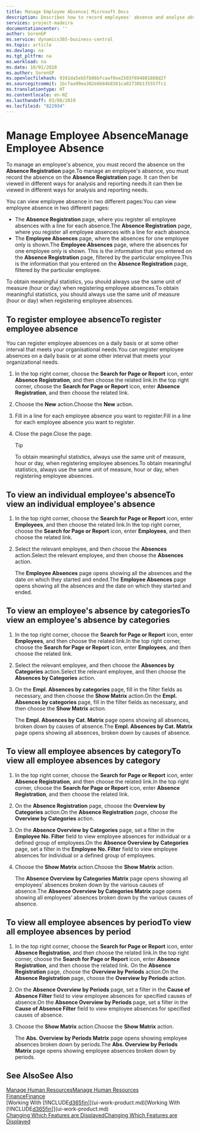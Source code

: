 ```yaml
---
title: Manage Employee Absence| Microsoft Docs
description: Describes how to record employees' absence and analyse absence statistics.
services: project-madeira
documentationcenter: ''
author: SorenGP
ms.service: dynamics365-business-central
ms.topic: article
ms.devlang: na
ms.tgt_pltfrm: na
ms.workload: na
ms.date: 10/01/2018
ms.author: SorenGP
ms.openlocfilehash: 9391da5eb5fb06bfcaaf8ee2503f694801888d2f
ms.sourcegitcommit: 1bcfaa99ea302e6b84b8361ca02730b135557fc1
ms.translationtype: HT
ms.contentlocale: en-NZ
ms.lasthandoff: 03/08/2019
ms.locfileid: "822934"
---
```

# <a name="manage-employee-absence"></a><span data-ttu-id="b797b-103">Manage Employee Absence</span><span class="sxs-lookup"><span data-stu-id="b797b-103">Manage Employee Absence</span></span>
<span data-ttu-id="b797b-104">To manage an employee's absence, you must record the absence on the **Absence Registration** page.</span><span class="sxs-lookup"><span data-stu-id="b797b-104">To manage an employee's absence, you must record the absence on the **Absence Registration** page.</span></span> <span data-ttu-id="b797b-105">It can then be viewed in different ways for analysis and reporting needs.</span><span class="sxs-lookup"><span data-stu-id="b797b-105">It can then be viewed in different ways for analysis and reporting needs.</span></span>

<span data-ttu-id="b797b-106">You can view employee absence in two different pages:</span><span class="sxs-lookup"><span data-stu-id="b797b-106">You can view employee absence in two different pages:</span></span>

* <span data-ttu-id="b797b-107">The **Absence Registration** page, where you register all employee absences with a line for each absence.</span><span class="sxs-lookup"><span data-stu-id="b797b-107">The **Absence Registration** page, where you register all employee absences with a line for each absence.</span></span>
* <span data-ttu-id="b797b-108">The **Employee Absences** page, where the absences for one employee only is shown.</span><span class="sxs-lookup"><span data-stu-id="b797b-108">The **Employee Absences** page, where the absences for one employee only is shown.</span></span> <span data-ttu-id="b797b-109">This is the information that you entered on the **Absence Registration** page, filtered by the particular employee.</span><span class="sxs-lookup"><span data-stu-id="b797b-109">This is the information that you entered on the **Absence Registration** page, filtered by the particular employee.</span></span>

<span data-ttu-id="b797b-110">To obtain meaningful statistics, you should always use the same unit of measure (hour or day) when registering employee absences.</span><span class="sxs-lookup"><span data-stu-id="b797b-110">To obtain meaningful statistics, you should always use the same unit of measure (hour or day) when registering employee absences.</span></span>

## <a name="to-register-employee-absence"></a><span data-ttu-id="b797b-111">To register employee absence</span><span class="sxs-lookup"><span data-stu-id="b797b-111">To register employee absence</span></span>
<span data-ttu-id="b797b-112">You can register employee absences on a daily basis or at some other interval that meets your organisational needs.</span><span class="sxs-lookup"><span data-stu-id="b797b-112">You can register employee absences on a daily basis or at some other interval that meets your organizational needs.</span></span>

1. <span data-ttu-id="b797b-113">In the top right corner, choose the **Search for Page or Report** icon, enter **Absence Registration**, and then choose the related link.</span><span class="sxs-lookup"><span data-stu-id="b797b-113">In the top right corner, choose the **Search for Page or Report** icon, enter **Absence Registration**, and then choose the related link.</span></span>
2. <span data-ttu-id="b797b-114">Choose the **New** action.</span><span class="sxs-lookup"><span data-stu-id="b797b-114">Choose the **New** action.</span></span>
3. <span data-ttu-id="b797b-115">Fill in a line for each employee absence you want to register.</span><span class="sxs-lookup"><span data-stu-id="b797b-115">Fill in a line for each employee absence you want to register.</span></span>
4. <span data-ttu-id="b797b-116">Close the page.</span><span class="sxs-lookup"><span data-stu-id="b797b-116">Close the page.</span></span>

    > [!Tip]
    > <span data-ttu-id="b797b-117">To obtain meaningful statistics, always use the same unit of measure, hour or day, when registering employee absences.</span><span class="sxs-lookup"><span data-stu-id="b797b-117">To obtain meaningful statistics, always use the same unit of measure, hour or day, when registering employee absences.</span></span>

## <a name="to-view-an-individual-employees-absence"></a><span data-ttu-id="b797b-118">To view an individual employee's absence</span><span class="sxs-lookup"><span data-stu-id="b797b-118">To view an individual employee's absence</span></span>
1. <span data-ttu-id="b797b-119">In the top right corner, choose the **Search for Page or Report** icon, enter **Employees**, and then choose the related link.</span><span class="sxs-lookup"><span data-stu-id="b797b-119">In the top right corner, choose the **Search for Page or Report** icon, enter **Employees**, and then choose the related link.</span></span>
2. <span data-ttu-id="b797b-120">Select the relevant employee, and then choose the **Absences** action.</span><span class="sxs-lookup"><span data-stu-id="b797b-120">Select the relevant employee, and then choose the **Absences** action.</span></span>

    <span data-ttu-id="b797b-121">The **Employee Absences** page opens showing all the absences and the date on which they started and ended.</span><span class="sxs-lookup"><span data-stu-id="b797b-121">The **Employee Absences** page opens showing all the absences and the date on which they started and ended.</span></span>

## <a name="to-view-an-employees-absence-by-categories"></a><span data-ttu-id="b797b-122">To view an employee's absence by categories</span><span class="sxs-lookup"><span data-stu-id="b797b-122">To view an employee's absence by categories</span></span>
1. <span data-ttu-id="b797b-123">In the top right corner, choose the **Search for Page or Report** icon, enter **Employees**, and then choose the related link.</span><span class="sxs-lookup"><span data-stu-id="b797b-123">In the top right corner, choose the **Search for Page or Report** icon, enter **Employees**, and then choose the related link.</span></span>
2. <span data-ttu-id="b797b-124">Select the relevant employee, and then choose the **Absences by Categories** action.</span><span class="sxs-lookup"><span data-stu-id="b797b-124">Select the relevant employee, and then choose the **Absences by Categories** action.</span></span>
3. <span data-ttu-id="b797b-125">On the **Empl. Absences by categories** page, fill in the filter fields as necessary, and then choose the **Show Matrix** action.</span><span class="sxs-lookup"><span data-stu-id="b797b-125">On the **Empl. Absences by categories** page, fill in the filter fields as necessary, and then choose the **Show Matrix** action.</span></span>

    <span data-ttu-id="b797b-126">The **Empl. Absences by Cat. Matrix** page opens showing all absences, broken down by causes of absence.</span><span class="sxs-lookup"><span data-stu-id="b797b-126">The **Empl. Absences by Cat. Matrix** page opens showing all absences, broken down by causes of absence.</span></span>

## <a name="to-view-all-employee-absences-by-category"></a><span data-ttu-id="b797b-127">To view all employee absences by category</span><span class="sxs-lookup"><span data-stu-id="b797b-127">To view all employee absences by category</span></span>
1. <span data-ttu-id="b797b-128">In the top right corner, choose the **Search for Page or Report** icon, enter **Absence Registration**, and then choose the related link.</span><span class="sxs-lookup"><span data-stu-id="b797b-128">In the top right corner, choose the **Search for Page or Report** icon, enter **Absence Registration**, and then choose the related link.</span></span>
2. <span data-ttu-id="b797b-129">On the **Absence Registration** page, choose the **Overview by Categories** action.</span><span class="sxs-lookup"><span data-stu-id="b797b-129">On the **Absence Registration** page, choose the **Overview by Categories** action.</span></span>
3. <span data-ttu-id="b797b-130">On the **Absence Overview by Categories** page, set a filter in the **Employee No. Filter** field to view employee absences for individual or a defined group of employees.</span><span class="sxs-lookup"><span data-stu-id="b797b-130">On the **Absence Overview by Categories** page, set a filter in the **Employee No. Filter** field to view employee absences for individual or a defined group of employees.</span></span>
4. <span data-ttu-id="b797b-131">Choose the **Show Matrix** action.</span><span class="sxs-lookup"><span data-stu-id="b797b-131">Choose the **Show Matrix** action.</span></span>

    <span data-ttu-id="b797b-132">The **Absence Overview by Categories Matrix** page opens showing all employees’ absences broken down by the various causes of absence.</span><span class="sxs-lookup"><span data-stu-id="b797b-132">The **Absence Overview by Categories Matrix** page opens showing all employees’ absences broken down by the various causes of absence.</span></span>

## <a name="to-view-all-employee-absences-by-period"></a><span data-ttu-id="b797b-133">To view all employee absences by period</span><span class="sxs-lookup"><span data-stu-id="b797b-133">To view all employee absences by period</span></span>
1. <span data-ttu-id="b797b-134">In the top right corner, choose the **Search for Page or Report** icon, enter **Absence Registration**, and then choose the related link.</span><span class="sxs-lookup"><span data-stu-id="b797b-134">In the top right corner, choose the **Search for Page or Report** icon, enter **Absence Registration**, and then choose the related link.</span></span>
   <span data-ttu-id="b797b-135">On the **Absence Registration** page, choose the **Overview by Periods** action.</span><span class="sxs-lookup"><span data-stu-id="b797b-135">On the **Absence Registration** page, choose the **Overview by Periods** action.</span></span>
2. <span data-ttu-id="b797b-136">On the **Absence Overview by Periods** page, set a filter in the **Cause of Absence Filter** field to view employee absences for specified causes of absence.</span><span class="sxs-lookup"><span data-stu-id="b797b-136">On the **Absence Overview by Periods** page, set a filter in the **Cause of Absence Filter** field to view employee absences for specified causes of absence.</span></span>
3. <span data-ttu-id="b797b-137">Choose the **Show Matrix** action.</span><span class="sxs-lookup"><span data-stu-id="b797b-137">Choose the **Show Matrix** action.</span></span>

    <span data-ttu-id="b797b-138">The **Abs. Overview by Periods Matrix** page opens showing employee absences broken down by periods.</span><span class="sxs-lookup"><span data-stu-id="b797b-138">The **Abs. Overview by Periods Matrix** page opens showing employee absences broken down by periods.</span></span>

## <a name="see-also"></a><span data-ttu-id="b797b-139">See Also</span><span class="sxs-lookup"><span data-stu-id="b797b-139">See Also</span></span>
[<span data-ttu-id="b797b-140">Manage Human Resources</span><span class="sxs-lookup"><span data-stu-id="b797b-140">Manage Human Resources</span></span>](hr-manage-human-resources.md)  
[<span data-ttu-id="b797b-141">Finance</span><span class="sxs-lookup"><span data-stu-id="b797b-141">Finance</span></span>](finance.md)  
<span data-ttu-id="b797b-142">[Working With [!INCLUDE[d365fin](includes/d365fin_md.md)]](ui-work-product.md)</span><span class="sxs-lookup"><span data-stu-id="b797b-142">[Working With [!INCLUDE[d365fin](includes/d365fin_md.md)]](ui-work-product.md)</span></span>  
[<span data-ttu-id="b797b-143">Changing Which Features are Displayed</span><span class="sxs-lookup"><span data-stu-id="b797b-143">Changing Which Features are Displayed</span></span>](ui-experiences.md)

